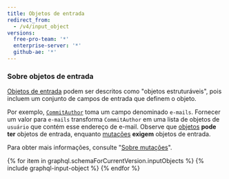```yaml
---
title: Objetos de entrada
redirect_from:
  - /v4/input_object
versions:
  free-pro-team: '*'
  enterprise-server: '*'
  github-ae: '*'
---
```


### Sobre objetos de entrada

[Objetos de entrada](https://graphql.github.io/graphql-spec/June2018/#sec-Input-Objects) podem ser descritos como "objetos estruturáveis", pois incluem um conjunto de campos de entrada que definem o objeto.

Por exemplo, [`CommitAuthor`](/v4/input_object/commitauthor/) toma um campo denominado `e-mails`. Fornecer um valor para `e-mails` transforma `CommitAuthor` em uma lista de objetos de `usuário` que contém esse endereço de e-mail. Observe que [objetos](/v4/object) **pode ter** objetos de entrada, enquanto [mutações](/v4/mutation) **exigem** objetos de entrada.

Para obter mais informações, consulte "[Sobre mutações](/v4/guides/forming-calls#about-mutations)".

{% for item in graphql.schemaForCurrentVersion.inputObjects %}
  {% include graphql-input-object %}
{% endfor %}
